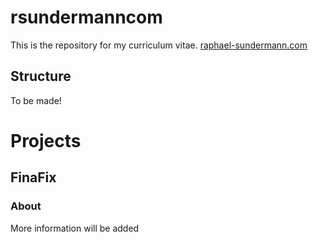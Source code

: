# rsundermanncom
This is the repository for my curriculum vitae. [raphael-sundermann.com](https://raphael-sundermann.com/)
## Structure
 To be made!
# Projects
## FinaFix
### About
More information will be added